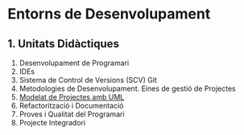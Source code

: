 # Entorns de Desenvolupament

## 1. Unitats Didàctiques

1. Desenvolupament de Programari
2. IDEs
3. Sistema de Control de Versions (SCV) Git
4. Metodologies de Desenvolupament. Eines de gestió de Projectes
5. [Modelat de Projectes amb UML](UD5/README.md)
6. Refactorització i Documentació
7. Proves i Qualitat del Programari
8. Projecte Integradori
